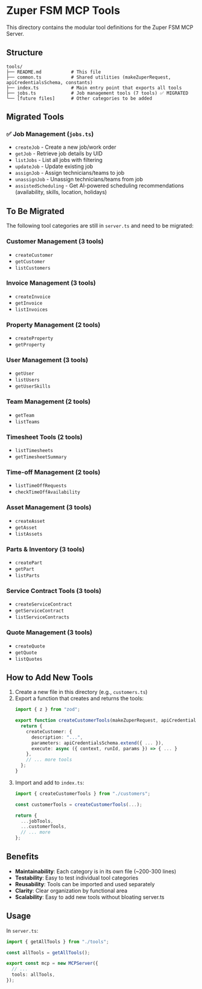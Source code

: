 # Zuper FSM MCP Tools

This directory contains the modular tool definitions for the Zuper FSM MCP Server.

## Structure

```
tools/
├── README.md           # This file
├── common.ts           # Shared utilities (makeZuperRequest, apiCredentialsSchema, constants)
├── index.ts            # Main entry point that exports all tools
├── jobs.ts             # Job management tools (7 tools) ✅ MIGRATED
└── [future files]      # Other categories to be added
```

## Migrated Tools

### ✅ Job Management (`jobs.ts`)
- `createJob` - Create a new job/work order
- `getJob` - Retrieve job details by UID
- `listJobs` - List all jobs with filtering
- `updateJob` - Update existing job
- `assignJob` - Assign technicians/teams to job
- `unassignJob` - Unassign technicians/teams from job
- `assistedScheduling` - Get AI-powered scheduling recommendations (availability, skills, location, holidays)

## To Be Migrated

The following tool categories are still in `server.ts` and need to be migrated:

### Customer Management (3 tools)
- `createCustomer`
- `getCustomer`
- `listCustomers`

### Invoice Management (3 tools)
- `createInvoice`
- `getInvoice`
- `listInvoices`

### Property Management (2 tools)
- `createProperty`
- `getProperty`

### User Management (3 tools)
- `getUser`
- `listUsers`
- `getUserSkills`

### Team Management (2 tools)
- `getTeam`
- `listTeams`

### Timesheet Tools (2 tools)
- `listTimesheets`
- `getTimesheetSummary`

### Time-off Management (2 tools)
- `listTimeOffRequests`
- `checkTimeOffAvailability`

### Asset Management (3 tools)
- `createAsset`
- `getAsset`
- `listAssets`

### Parts & Inventory (3 tools)
- `createPart`
- `getPart`
- `listParts`

### Service Contract Tools (3 tools)
- `createServiceContract`
- `getServiceContract`
- `listServiceContracts`

### Quote Management (3 tools)
- `createQuote`
- `getQuote`
- `listQuotes`

## How to Add New Tools

1. Create a new file in this directory (e.g., `customers.ts`)
2. Export a function that creates and returns the tools:
   ```typescript
   import { z } from "zod";

   export function createCustomerTools(makeZuperRequest, apiCredentialsSchema, DEFAULT_ZUPER_API_KEY, DEFAULT_ZUPER_BASE_URL) {
     return {
       createCustomer: {
         description: "...",
         parameters: apiCredentialsSchema.extend({ ... }),
         execute: async ({ context, runId, params }) => { ... }
       },
       // ... more tools
     };
   }
   ```
3. Import and add to `index.ts`:
   ```typescript
   import { createCustomerTools } from "./customers";

   const customerTools = createCustomerTools(...);

   return {
     ...jobTools,
     ...customerTools,
     // ... more
   };
   ```

## Benefits

- **Maintainability**: Each category is in its own file (~200-300 lines)
- **Testability**: Easy to test individual tool categories
- **Reusability**: Tools can be imported and used separately
- **Clarity**: Clear organization by functional area
- **Scalability**: Easy to add new tools without bloating server.ts

## Usage

In `server.ts`:
```typescript
import { getAllTools } from "./tools";

const allTools = getAllTools();

export const mcp = new MCPServer({
  // ...
  tools: allTools,
});
```
